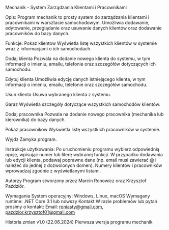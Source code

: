 Mechanik - System Zarządzania Klientami i Pracownikami

Opis:
Program mechanik to prosty system do zarządzania klientami i pracownikami w warsztacie samochodowym. Umożliwia dodawanie, edytowanie, przeglądanie oraz usuwanie danych klientów oraz dodawanie pracowników do bazy danych.

Funkcje:
Pokaz klientow
Wyświetla listę wszystkich klientów w systemie wraz z informacjami o ich samochodach.

Dodaj klienta
Pozwala na dodanie nowego klienta do systemu, w tym informacji o imieniu, emailu, telefonie oraz szczegółów dotyczących ich samochodu.

Edytuj klienta
Umożliwia edycję danych istniejącego klienta, w tym informacji o imieniu, emailu, telefonie oraz szczegółów samochodu.

Usun klienta
Usuwa wybranego klienta z systemu.

Garaz
Wyświetla szczegóły dotyczące wszystkich samochodów klientów.

Dodaj pracownika
Pozwala na dodanie nowego pracownika (mechanika lub kierownika) do bazy danych.

Pokaz pracownikow
Wyświetla listę wszystkich pracowników w systemie.

Wyjdz
Zamyka program.

Instrukcje użytkowania:
Po uruchomieniu programu wybierz odpowiednią opcję, wpisując numer lub literę wybranej funkcji.
W przypadku dodawania lub edycji klienta, podawaj poprawne dane (np. email musi zawierać @ i należeć do jednej z dozwolonych domen).
Numery klientów i pracowników wprowadzaj zgodnie z wyświetlanymi listami.

Autorzy
Program stworzony przez Marcin Ronowicz oraz Krzysztof Paździór.

Wymagania
System operacyjny: Windows, Linux, macOS
Wymagany runtime: .NET Core 3.1 lub nowszy
Kontakt
W razie problemów lub pytań prosimy o kontakt:
Email: roniasty@gmail.com, pazdzior.krzysztof01@gmail.com

Historia zmian
v1.0 (22.06.2024)
Pierwsza wersja programu mechanik
